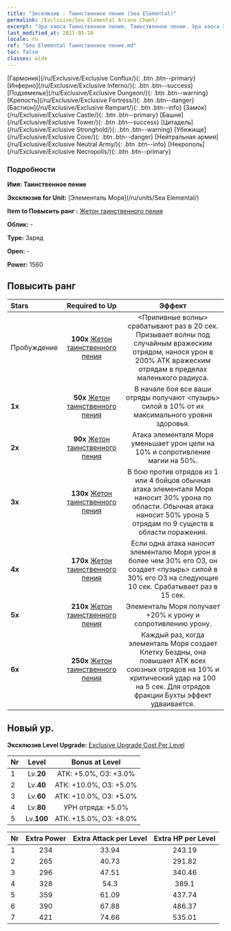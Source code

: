 ```yaml
---
title: "Эксклюзив - Таинственное пение (Sea Elemental)"
permalink: /Exclusive/Sea Elemental Arcane Chant/
excerpt: "Эра хаоса Таинственное пение. Таинственное пение. Эра хаоса Эксклюзив Таинственное пение. Элементаль Моря Эксклюзив."
last_modified_at: 2021-05-18
locale: ru
ref: "Sea Elemental Таинственное пение.md"
toc: false
classes: wide
---
```

 [Гармония](/ru/Exclusive/Exclusive Conflux/){: .btn .btn--primary} [Инферно](/ru/Exclusive/Exclusive Inferno/){: .btn .btn--success} [Подземелье](/ru/Exclusive/Exclusive Dungeon/){: .btn .btn--warning} [Крепость](/ru/Exclusive/Exclusive Fortress/){: .btn .btn--danger} [Бастион](/ru/Exclusive/Exclusive Rampart/){: .btn .btn--info} [Замок](/ru/Exclusive/Exclusive Castle/){: .btn .btn--primary} [Башня](/ru/Exclusive/Exclusive Tower/){: .btn .btn--success} [Цитадель](/ru/Exclusive/Exclusive Stronghold/){: .btn .btn--warning} [Убежище](/ru/Exclusive/Exclusive Cove/){: .btn .btn--danger} [Нейтральная армия](/ru/Exclusive/Exclusive Neutral Army/){: .btn .btn--info} [Некрополь](/ru/Exclusive/Exclusive Necropolis/){: .btn .btn--primary} 

### Подробности
 **Имя: Таинственное пение** 

 **Эксклюзив for Unit:** [Элементаль Моря](/ru/units/Sea Elemental/) 

 **Item to Повысить ранг :** [Жетон таинственного пения](/ItemsRU/con_915/)

 **Облик:** -

 **Type:** Заряд

 **Open:** -

 **Power:** 1560

## Повысить ранг 

  |     Stars    |  Required to Up | Эффект |
  |:-------------|:---------------:|:---------------:|
  |  Пробуждение  | **100x** [Жетон таинственного пения](/ItemsRU/con_915/) | <Приливные волны> срабатывают раз в 20 сек. Призывает волны под случайным вражеским отрядом, нанося урон в 200% ATK вражеским отрядам в пределах маленького радиуса. |
  | **1x** <i class="fas fa-star"/> | **50x** [Жетон таинственного пения](/ItemsRU/con_915/) | В начале боя все ваши отряды получают <пузырь> силой в 10% от их максимального уровня здоровья. |
  | **2x** <i class="fas fa-star"/> | **90x** [Жетон таинственного пения](/ItemsRU/con_915/) | Атака элементаля Моря уменьшает урон цели на 10% и сопротивление магии на 50%. |
  | **3x** <i class="fas fa-star"/> | **130x** [Жетон таинственного пения](/ItemsRU/con_915/) | В бою против отрядов из 1 или 4 бойцов обычная атака элементаля Моря наносит 30% урона по области. Обычная атака наносит 50% урона 5 отрядам по 9 существ в области поражения. |
  | **4x** <i class="fas fa-star"/> | **170x** [Жетон таинственного пения](/ItemsRU/con_915/) | Если одна атака наносит элементалю Моря урон в более чем 30% его ОЗ, он создает <пузырь> силой в 30% его ОЗ на следующие 10 сек. Срабатывает раз в 15 сек. |
  | **5x** <i class="fas fa-star"/> | **210x** [Жетон таинственного пения](/ItemsRU/con_915/) | Элементаль Моря получает +20% к урону и сопротивлению урону. |
  | **6x** <i class="fas fa-star"/> | **250x** [Жетон таинственного пения](/ItemsRU/con_915/) | Каждый раз, когда элементаль Моря создает Клетку Бездны, она повышает ATK всех союзных отрядов на 10% и критический удар на 100 на 5 сек. Для отрядов фракции Бухты эффект удваивается. |


## Новый ур.
 **Эксклюзив Level Upgrade:** [Exclusive Upgrade Cost Per Level](/Exclusive/ExclusiveUpgradeCostPerLevel/)

  |  Nr  |   Level  | Bonus at Level |
  |:-----|:--------:|:--------------:|
  | 1 | Lv.**20** | АТК: +5.0%, ОЗ: +3.0% |
  | 2 | Lv.**40** | АТК: +10.0%, ОЗ: +5.0% |
  | 3 | Lv.**60** | АТК: +10.0%, ОЗ: +5.0% |
  | 4 | Lv.**80** | УРН отряда: +5.0% |
  | 5 | Lv.**100** | АТК: +15.0%, ОЗ: +8.0% |


  |  Nr  |  Extra Power | Extra Attack per Level | Extra HP per Level |
  |:-----|:--------:|:--------:|:--------:|
  | 1 | 234 | 33.94 | 243.19 |
  | 2 | 265 | 40.73 | 291.82 |
  | 3 | 296 | 47.51 | 340.46 |
  | 4 | 328 | 54.3 | 389.1 |
  | 5 | 359 | 61.09 | 437.74 |
  | 6 | 390 | 67.88 | 486.37 |
  | 7 | 421 | 74.66 | 535.01 |


